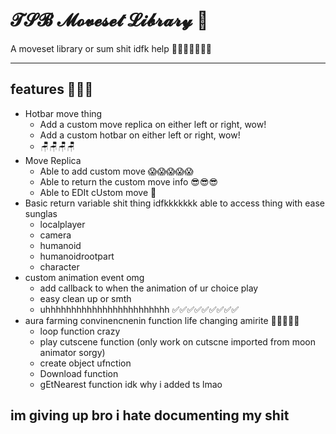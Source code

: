 # 𝓣𝓢𝓑 𝓜𝓸𝓿𝓮𝓼𝓮𝓽 𝓛𝓲𝓫𝓻𝓪𝓻𝔂 👅
A moveset library or sum shit idfk help 🥀🥀🥀🥀🥀🥀🥀

---

## features 🚒🚒🚒
- Hotbar move thing
  + Add a custom move replica on either left or right, wow!
  + Add a custom hotbar on either left or right, wow!
  + 🪑🪑🪑🪑
- Move Replica
  + Able to add custom move 😱😱😱😱😱
  + Able to return the custom move info 😎😎😎
  + Able to EDIt cUstom move 🦽
 - Basic return variable shit thing idfkkkkkkk able to access thing with ease sunglas
   + localplayer
   + camera
   + humanoid
   + humanoidrootpart
   + character
- custom animation event omg
  + add callback to when the animation of ur choice play
  + easy clean up or smth
  + uhhhhhhhhhhhhhhhhhhhhhhhh ✅✅✅✅✅✅✅✅✅
- aura farming convinencnenin function life changing amirite 🚗🚗🚗🚗🚗
  + loop function crazy
  + play cutscene function (only work on cutscne imported from moon animator sorgy)
  + create object ufnction
  + Download function
  + gEtNearest function idk why i added ts lmao
 
## im giving up bro i hate documenting my shit 
